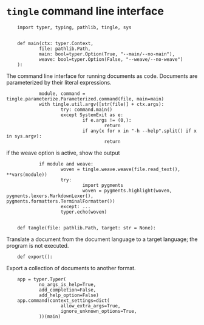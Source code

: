 # `tingle` command line interface


        import typer, typing, pathlib, tingle, sys
        
        
        def main(ctx: typer.Context, 
                file: pathlib.Path, 
                main: bool=typer.Option(True, "--main/--no-main"),
                weave: bool=typer.Option(False, "--weave/--no-weave")
        ):

The command line interface for running documents as code.
Documents are parameterized by their literal expressions.
            
                module, command = tingle.parameterize.Parameterized.command(file, main=main)
                with tingle.util.argv([str(file)] + ctx.args):
                        try: command.main()
                        except SystemExit as e:
                                if e.args != (0,):
                                        return
                                if any(x for x in "-h --help".split() if x in sys.argv):
                                        return

if the weave option is active, show the output

                if module and weave:
                        woven = tingle.weave.weave(file.read_text(), **vars(module))
                        try:
                                import pygments
                                woven = pygments.highlight(woven, pygments.lexers.MarkdownLexer(), pygments.formatters.TerminalFormatter())
                        except: ...
                        typer.echo(woven)


        def tangle(file: pathlib.Path, target: str = None):

Translate a document from the document language to a target language;
the program is not executed.

        def export():

Export a collection of documents to another format.        


        app = typer.Typer(
                no_args_is_help=True,                 
                add_completion=False,
                add_help_option=False)        
        app.command(context_settings=dict(                              
                        allow_extra_args=True, 
                        ignore_unknown_options=True,
                ))(main)

        